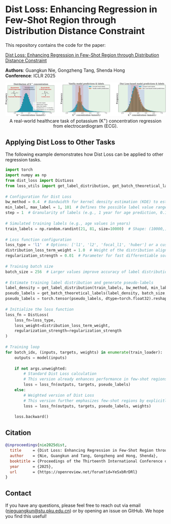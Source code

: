 # Dist Loss: Enhancing Regression in Few-Shot Region through Distribution Distance Constraint

This repository contains the code for the paper:

[Dist Loss: Enhancing Regression in Few-Shot Region through Distribution Distance Constraint](https://openreview.net/pdf?id=YeSxbRrDRl)

**Authors**: Guangkun Nie, Gongzheng Tang, Shenda Hong  
**Conference**: ICLR 2025  

<p align="center">
    <img src="figures/intro.png" width="1500"> <br>
    A real-world healthcare task of potassium (K<sup>+</sup>) concentration regression from electrocardiogram (ECG).
</p>

## Applying Dist Loss to Other Tasks

The following example demonstrates how Dist Loss can be applied to other regression tasks.

```python
import torch
import numpy as np
from dist_loss import DistLoss
from loss_utils import get_label_distribution, get_batch_theoretical_labels

# Configuration for Dist Loss
bw_method = 0.4  # Bandwidth for kernel density estimation (KDE) to estimate the training label distribution
min_label, max_label = 1, 101  # Defines the possible label value range [min_label, max_label]
step = 1  # Granularity of labels (e.g., 1 year for age prediction, 0.1 mmol/L for K⁺ concentration)

# Simulated training labels (e.g., age values in years)
train_labels = np.random.randint(21, 81, size=10000)  # Shape: (10000,)

# Loss function configuration
loss_type = 'l1'  # Options: ['l1', 'l2', 'focal_l1', 'huber'] or a custom nn.Module loss
distribution_loss_term_weight = 1.0  # Weight of the distribution alignment loss term
regularization_strength = 0.01  # Parameter for fast differentiable sorting, typically set to 0.01

# Training batch size
batch_size = 256  # Larger values improve accuracy of label distribution approximation

# Estimate training label distribution and generate pseudo-labels
label_density = get_label_distribution(train_labels, bw_method, min_label, max_label, step)
pseudo_labels = get_batch_theoretical_labels(label_density, batch_size, min_label, step)
pseudo_labels = torch.tensor(pseudo_labels, dtype=torch.float32).reshape(-1, 1).cuda()

# Initialize the loss function
loss_fn = DistLoss(
    loss_fn=loss_type,
    loss_weight=distribution_loss_term_weight,
    regularization_strength=regularization_strength
)

# Training loop
for batch_idx, (inputs, targets, weights) in enumerate(train_loader):
    outputs = model(inputs)

    if not args.unweighted:
        # Standard Dist Loss calculation
        # This version already enhances performance in few-shot regions by enforcing distribution alignment.
        loss = loss_fn(outputs, targets, pseudo_labels)
    else:
        # Weighted version of Dist Loss
        # This version further emphasizes few-shot regions by explicitly adjusting loss weights based on label frequency.
        loss = loss_fn(outputs, targets, pseudo_labels, weights)

    loss.backward()
```

## Citation
```bibtex
@inproceedings{nie2025dist,
  title     = {Dist Loss: Enhancing Regression in Few-Shot Region through Distribution Distance Constraint},
  author    = {Nie, Guangkun and Tang, Gongzheng and Hong, Shenda},
  booktitle = {Proceedings of the Thirteenth International Conference on Learning Representations (ICLR)},
  year      = {2025},
  url       = {https://openreview.net/forum?id=YeSxbRrDRl}
}
```

## Contact
If you have any questions, please feel free to reach out via email (nieguangkun@stu.pku.edu.cn) or by opening an issue on GitHub. We hope you find this useful!

